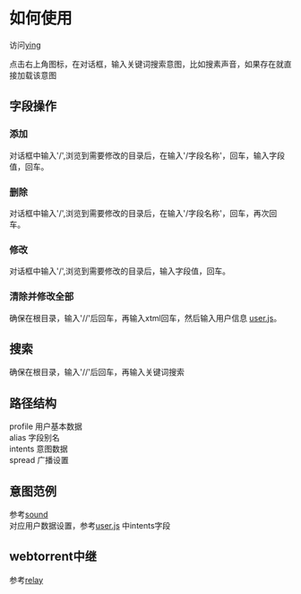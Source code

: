 # 如何使用
  
访问[ying](https://yingapp.herokuapp.com)
  
点击右上角图标，在对话框，输入关键词搜索意图，比如搜素声音，如果存在就直接加载该意图  

## 字段操作  
### 添加  
对话框中输入'/',浏览到需要修改的目录后，在输入'/字段名称'，回车，输入字段值，回车。  
  
### 删除  
对话框中输入'/',浏览到需要修改的目录后，在输入'/字段名称'，回车，再次回车。  
  
### 修改
对话框中输入'/',浏览到需要修改的目录后，输入字段值，回车。  

### 清除并修改全部
确保在根目录，输入'//'后回车，再输入xtml回车，然后输入用户信息 [user.js](https://github.com/yingapp/idea/blob/main/user.js)。
    
## 搜索
确保在根目录，输入'//'后回车，再输入关键词搜索  
  
## 路径结构    
profile   用户基本数据  
alias     字段别名  
intents   意图数据  
spread    广播设置  

## 意图范例
参考[sound](https://github.com/yingapp/sound)  
对应用户数据设置，参考[user.js](https://github.com/yingapp/idea/blob/main/user.js) 中intents字段  

## webtorrent中继  
参考[relay](https://github.com/yingapp/relay)  
